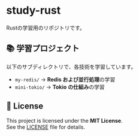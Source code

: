 # study-rust
Rustの学習用のリポジトリです。

## 📚 学習プロジェクト
以下のサブディレクトリで、各技術を学習しています。

- `my-redis/` → **Redis および並行処理**の学習
- `mini-tokio/` → **Tokio の仕組み**の学習

## 📝 License
This project is licensed under the **MIT License**.  
See the [LICENSE](LICENSE) file for details.
